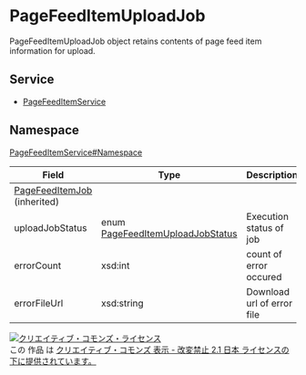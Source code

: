 # PageFeedItemUploadJob
PageFeedItemUploadJob object retains contents of page feed item information for upload.

## Service

- [PageFeedItemService](../../services/PageFeedItemService.md)

## Namespace

[PageFeedItemService#Namespace](../../services/PageFeedItemService.md#namespace)

| Field                                               | Type                                                                 | Description               |
|-----------------------------------------------------|----------------------------------------------------------------------|------------------|
| [PageFeedItemJob](./PageFeedItemJob.md) (inherited) |                                                                      |                  |
| uploadJobStatus                                     | enum [PageFeedItemUploadJobStatus](./PageFeedItemUploadJobStatus.md) | Execution status of job |
| errorCount                                          | xsd:int                                                              | count of error occured |
| errorFileUrl                                        | xsd:string                                                           | Download url of error file |

[![クリエイティブ・コモンズ・ライセンス](https://i.creativecommons.org/l/by-nd/2.1/jp/88x31.png)](http://creativecommons.org/licenses/by-nd/2.1/jp/)<br>
この 作品 は [クリエイティブ・コモンズ 表示 - 改変禁止 2.1 日本 ライセンスの下に提供されています。](http://creativecommons.org/licenses/by-nd/2.1/jp/)
